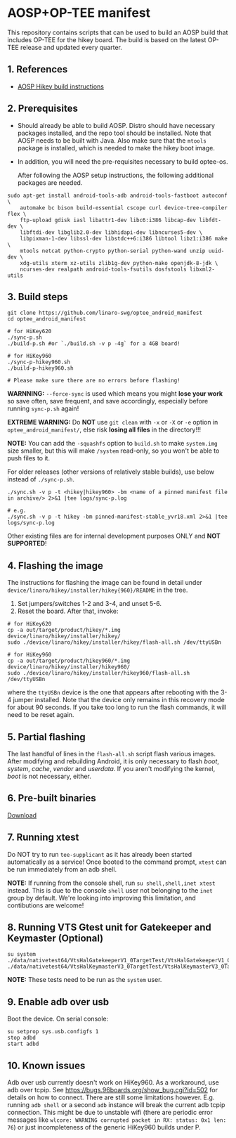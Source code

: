 # AOSP+OP-TEE manifest

This repository contains scripts that can be used to build an AOSP
build that includes OP-TEE for the hikey board. The build is based
on the latest OP-TEE release and updated every quarter.

## 1. References

* [AOSP Hikey build instructions][1]

## 2. Prerequisites

* Should already be able to build AOSP.  Distro should have necessary
  packages installed, and the repo tool should be installed.  Note
  that AOSP needs to be built with Java.  Also make sure that
  the `mtools` package is installed, which is needed to make the hikey
  boot image.

* In addition, you will need the pre-requisites necessary to build
  optee-os.

  After following the AOSP setup instructions, the following
  additional packages are needed.

```
sudo apt-get install android-tools-adb android-tools-fastboot autoconf \
	automake bc bison build-essential cscope curl device-tree-compiler flex \
	ftp-upload gdisk iasl libattr1-dev libc6:i386 libcap-dev libfdt-dev \
	libftdi-dev libglib2.0-dev libhidapi-dev libncurses5-dev \
	libpixman-1-dev libssl-dev libstdc++6:i386 libtool libz1:i386 make \
	mtools netcat python-crypto python-serial python-wand unzip uuid-dev \
	xdg-utils xterm xz-utils zlib1g-dev python-mako openjdk-8-jdk \
	ncurses-dev realpath android-tools-fsutils dosfstools libxml2-utils
```

## 3. Build steps

```
git clone https://github.com/linaro-swg/optee_android_manifest
cd optee_android_manifest

# for HiKey620
./sync-p.sh
./build-p.sh #or `./build.sh -v p -4g` for a 4GB board!

# for HiKey960
./sync-p-hikey960.sh
./build-p-hikey960.sh

# Please make sure there are no errors before flashing!
```

**WARNNING:** `--force-sync` is used which means you might **lose your
work** so save often, save frequent, and save accordingly, especially
before running `sync-p.sh` again!

**EXTREME WARNING:** Do **NOT** use `git clean` with `-x` or `-X` or
`-e` option in `optee_android_manifest/`, else risk **losing all
files** in the directory!!!

**NOTE:** You can add the `-squashfs` option to `build.sh` to make
`system.img` size smaller, but this will make `/system` read-only, so
you won't be able to push files to it.

For older releases (other versions of relatively stable builds), use
below instead of `./sync-p.sh`.

```
./sync.sh -v p -t <hikey|hikey960> -bm <name of a pinned manifest file in archive/> 2>&1 |tee logs/sync-p.log

# e.g.
./sync.sh -v p -t hikey -bm pinned-manifest-stable_yvr18.xml 2>&1 |tee logs/sync-p.log
```

Other existing files are for internal development purposes ONLY and
**NOT SUPPORTED**!

## 4. Flashing the image

The instructions for flashing the image can be found in detail under
`device/linaro/hikey/installer/hikey{960}/README` in the tree.
1. Set jumpers/switches 1-2 and 3-4, and unset 5-6.
2. Reset the board. After that, invoke:

```
# for HiKey620
cp -a out/target/product/hikey/*.img device/linaro/hikey/installer/hikey/
sudo ./device/linaro/hikey/installer/hikey/flash-all.sh /dev/ttyUSBn

# for HiKey960
cp -a out/target/product/hikey960/*.img device/linaro/hikey/installer/hikey960/
sudo ./device/linaro/hikey/installer/hikey960/flash-all.sh /dev/ttyUSBn
```

where the `ttyUSBn` device is the one that appears after rebooting with
the 3-4 jumper installed.  Note that the device only remains in this
recovery mode for about 90 seconds.  If you take too long to run the
flash commands, it will need to be reset again.

## 5. Partial flashing

The last handful of lines in the `flash-all.sh` script flash various
images.  After modifying and rebuilding Android, it is only necessary
to flash *boot*, *system*, *cache*, *vendor* and *userdata*. If you
aren't modifying the kernel, *boot* is not necessary, either.

## 6. Pre-built binaries

[Download][2]

## 7. Running xtest

Do NOT try to run `tee-supplicant` as it has already been started
automatically as a service! Once booted to the command prompt, `xtest`
can be run immediately from an adb shell.

**NOTE:** If running from the console shell, run `su shell,shell,inet
xtest` instead. This is due to the console `shell` user not belonging
to the `inet` group by default. We're looking into improving this
limitation, and contibutions are welcome!

## 8. Running VTS Gtest unit for Gatekeeper and Keymaster (Optional)
```
su system
./data/nativetest64/VtsHalGatekeeperV1_0TargetTest/VtsHalGatekeeperV1_0TargetTest
./data/nativetest64/VtsHalKeymasterV3_0TargetTest/VtsHalKeymasterV3_0TargetTest
```

**NOTE:** These tests need to be run as the `system` user.

## 9. Enable adb over usb

Boot the device. On serial console:

```
su setprop sys.usb.configfs 1
stop adbd
start adbd
```

## 10. Known issues

Adb over usb currently doesn't work on HiKey960. As a workaround, use
adb over tcpip. See https://bugs.96boards.org/show_bug.cgi?id=502 for
details on how to connect. There are still some limitations however.
E.g. running `adb shell` or a second `adb` instance will break the
current adb tcpip connection. This might be due to unstable wifi
(there are periodic error messages like `wlcore: WARNING corrupted
packet in RX: status: 0x1 len: 76`) or just incompleteness of the
generic HiKey960 builds under P.

[1]: https://source.android.com/source/devices.html
[2]: http://people.linaro.org/~victor.chong/prebuilt/pie/340
